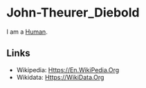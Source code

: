 # John-Theurer_Diebold

I am a [Human](40000001.md).

## Links

- Wikipedia: [Https://En.WikiPedia.Org](https://en.wikipedia.org/wiki/John_Diebold)
- Wikidata: [Https://WikiData.Org](https://www.wikidata.org/wiki/Q325451)
